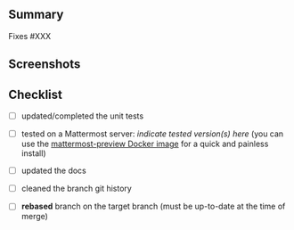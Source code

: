 ## Summary

<!-- Link to the Issue item this PR solves or resolves. Do open a ticket to discuss code changes before opening a Pull Request. -->
Fixes #XXX

<!-- Write a summary of the PR's goal, and of the changes made to reach it -->

## Screenshots

<!-- In case of changes reclected to the user, please provide screenshots -->

## Checklist

- [ ] updated/completed the unit tests
- [ ] tested on a Mattermost server: _indicate tested version(s) here_ (you can use the [mattermost-preview Docker image](https://docs.mattermost.com/install/docker-local-machine.html) for a quick and painless install)
- [ ] updated the docs
- [ ] cleaned the branch git history
- [ ] **rebased** branch on the target branch (must be up-to-date at the time of merge)

